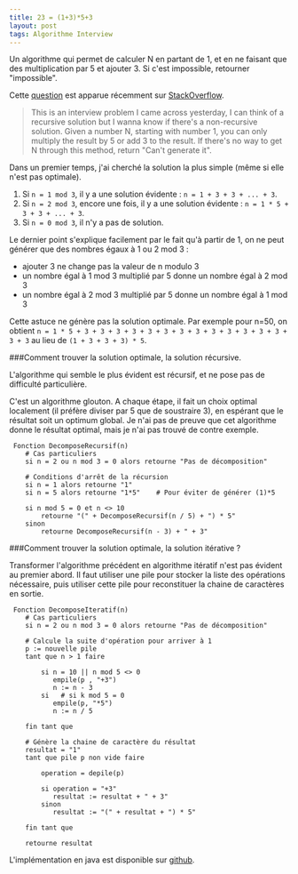 ```yaml
---
title: 23 = (1+3)*5+3
layout: post
tags: Algorithme Interview
---
```


Un algorithme qui permet de calculer N en partant de 1, et en ne faisant que des multiplication par 5 et ajouter 3.
Si c'est impossible, retourner "impossible".

Cette [question](http://stackoverflow.com/questions/17652190/how-to-get-the-target-number-with-3-or-5-operations-without-recursion) est apparue récemment sur [StackOverflow](http://stackoverflow.com/).


> This is an interview problem I came across yesterday, I can think of a recursive solution but I wanna know if there's a non-recursive solution.
> Given a number N, starting with number 1, you can only multiply the result by 5 or add 3 to the result. If there's no way to get N through this method, return "Can't generate it".


Dans un premier temps, j'ai cherché la solution la plus simple (même si elle n'est pas optimale).

 1. Si `n = 1 mod 3`, il y a une solution évidente :  `n = 1 + 3 + 3 + ... + 3`.
 2. Si `n = 2 mod 3`, encore une fois, il y a une solution évidente : `n = 1 * 5 + 3 + 3 + ... + 3`.
 3. Si `n = 0 mod 3`, il n'y a pas de solution.

Le dernier point s'explique facilement par le fait qu'à partir de 1, on ne peut générer que des nombres égaux à 1 ou 2 mod 3 :

  - ajouter 3 ne change pas la valeur de n modulo 3
  - un nombre égal à 1 mod 3 multiplié par 5 donne un nombre égal à 2 mod 3
  - un nombre égal à 2 mod 3 multiplié par 5 donne un nombre égal à 1 mod 3


Cette astuce ne génère pas la solution optimale. Par exemple pour n=50, on obtient `n = 1 * 5 + 3 + 3 + 3 + 3 + 3 + 3 + 3 + 3 + 3 + 3 + 3 + 3 + 3 + 3 + 3` au lieu de `(1 + 3 + 3 + 3) * 5`.

###Comment trouver la solution optimale, la solution récursive.

L'algorithme qui semble le plus évident est récursif, et ne pose pas de difficulté particulière.

C'est un algorithme glouton. A chaque étape, il fait un choix optimal localement (il préfère diviser par 5 que de soustraire 3), en espérant que le résultat soit un optimum global.
Je n'ai pas de preuve que cet algorithme donne le résultat optimal, mais je n'ai pas trouvé de contre exemple.

     Fonction DecomposeRecursif(n)
        # Cas particuliers
        si n = 2 ou n mod 3 = 0 alors retourne "Pas de décomposition"

        # Conditions d'arrêt de la récursion
        si n = 1 alors retourne "1"
        si n = 5 alors retourne "1*5"    # Pour éviter de générer (1)*5

        si n mod 5 = 0 et n <> 10
            retourne "(" + DecomposeRecursif(n / 5) + ") * 5"
        sinon
            retourne DecomposeRecursif(n - 3) + " + 3"


###Comment trouver la solution optimale, la solution itérative ?

Transformer l'algorithme précédent en algorithme itératif n'est pas évident au premier abord.
Il faut utiliser une pile pour stocker la liste des opérations nécessaire, puis utiliser cette pile pour reconstituer la chaine de caractères en sortie.

     Fonction DecomposeIteratif(n)
        # Cas particuliers
        si n = 2 ou n mod 3 = 0 alors retourne "Pas de décomposition"

        # Calcule la suite d'opération pour arriver à 1
        p := nouvelle pile
        tant que n > 1 faire

            si n = 10 || n mod 5 <> 0
               empile(p , "+3")
               n := n - 3
            si   # si k mod 5 = 0
               empile(p, "*5")
               n := n / 5

        fin tant que

        # Génère la chaine de caractère du résultat
        resultat = "1"
        tant que pile p non vide faire

            operation = depile(p)

            si operation = "+3"
               resultat := resultat + " + 3"
            sinon
               resultat := "(" + resultat + ") * 5"

        fin tant que

        retourne resultat

L'implémentation en java est disponible sur [github](https://github.com/OlivierBourgain/AlgoInJava/tree/master/src/com/obourgain/algo/threeandfive).
